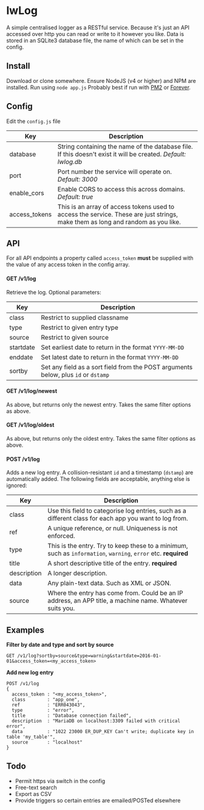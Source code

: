 # lwLog
A simple centralised logger as a RESTful service. Because it's just an API accessed over http you can read or write to it however you like. Data is stored in an SQLite3 database file, the name of which can be set in the config.

## Install
Download or clone somewhere. Ensure NodeJS (v4 or higher) and NPM are installed. Run using `node app.js` Probably best if run with [PM2](http://pm2.keymetrics.io/) or [Forever](https://github.com/foreverjs/forever).

## Config
Edit the `config.js` file

| Key | Description |
| --- | ----------- |
| database | String containing the name of the database file. If this doesn't exist it will be created. *Default: lwlog.db* |
| port | Port number the service will operate on. *Default: 3000* |
| enable_cors | Enable CORS to access this across domains. *Default: true* |
| access_tokens | This is an array of access tokens used to access the service. These are just strings, make them as long and random as you like. |

## API
For all API endpoints a property called `access_token` **must** be supplied with the value of any access token in the config array.

#### GET /v1/log
Retrieve the log. Optional parameters:

| Key | Description |
| --- | ----------- |
| class | Restrict to supplied classname |
| type | Restrict to given entry type |
| source | Restrict to given source |
| startdate | Set earliest date to return in the format `YYYY-MM-DD` |
| enddate | Set latest date to return in the format `YYYY-MM-DD` |
| sortby | Set any field as a sort field from the POST arguments below, plus `id` or `dstamp` |


#### GET /v1/log/newest
As above, but returns only the newest entry. Takes the same filter options as above.

#### GET /v1/log/oldest
As above, but returns only the oldest entry. Takes the same filter options as above.

#### POST /v1/log
Adds a new log entry. A collision-resistant `id` and a timestamp (`dstamp`) are automatically added. The following fields are acceptable, anything else is ignored:

| Key | Description |
| --- | ----------- |
| class | Use this field to categorise log entries, such as a different class for each app you want to log from. |
| ref | A unique reference, or null. Uniqueness is not enforced. |
| type | This is the entry. Try to keep these to a minimum, such as `information`, `warning`, `error` etc. **required** |
| title | A short descriptive title of the entry. **required** |
| description | A longer description. |
| data | Any plain-text data. Such as XML or JSON. |
| source | Where the entry has come from. Could be an IP address, an APP title, a machine name. Whatever suits you. |

## Examples

**Filter by date and type and sort by source**
```
GET /v1/log?sortby=source&type=warning&startdate=2016-01-01&access_token=<my_access_token>
```

**Add new log entry**
```
POST /v1/log
{
  access_token : "<my_access_token>",
  class        : "app_one",
  ref          : "ERR043043",
  type         : "error",
  title        : "Database connection failed",
  description  : "MariaDB on localhost:3309 failed with critical error",
  data         : "1022 23000 ER_DUP_KEY Can't write; duplicate key in table 'my_table'",
  source       : "localhost"
}
```

## Todo
* Permit https via switch in the config
* Free-text search
* Export as CSV
* Provide triggers so certain entries are emailed/POSTed elsewhere
